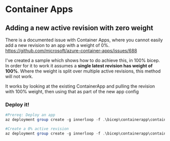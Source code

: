 # Container Apps

## Adding a new active revision with zero weight

There is a documented issue with Container Apps, where you cannot easily add a new revision to an app with a weight of 0%. https://github.com/microsoft/azure-container-apps/issues/688

I've created a sample which shows how to do achieve this, in 100% bicep. 
In order for it to work it assumes a **single latest revision has weight of 100%**. Where the weight is split over multiple active revisions, this method will not work.

It works by looking at the existing ContainerApp and pulling the revision with 100% weight, then using that as part of the new app config

### Deploy it!

```powershell
#Prereq: Deploy an app
az deployment group create -g innerloop -f .\bicep\containerapp\containerapp-dapr.bicep

#Create a 0% active revision
az deployment group create -g innerloop -f .\bicep\containerapp\containerapp-newrevision.bicep

```
